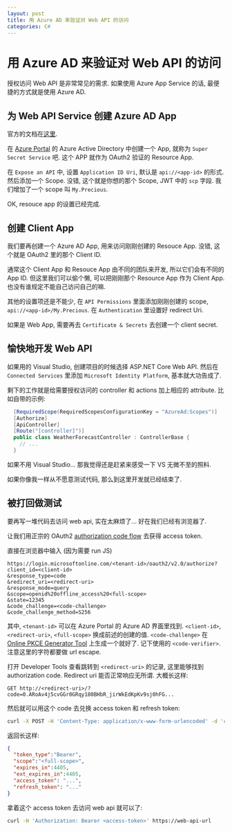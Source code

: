 ```yaml
---
layout: post
title: 用 Azure AD 来验证对 Web API 的访问
categories: C#
---
```


# 用 Azure AD 来验证对 Web API 的访问

授权访问 Web API 是非常常见的需求. 如果使用 Azure App Service 的话, 最便捷的方式就是使用 Azure AD.

## 为 Web API Service 创建 Azure AD App

官方的文档在[这里](https://learn.microsoft.com/en-us/azure/active-directory/develop/quickstart-configure-app-expose-web-apis).

在 [Azure Portal](https://portal.azure.com) 的 Azure Active Directory 中创建一个 App, 就称为 `Super Secret Service` 吧. 这个 APP 就作为 OAuth2 验证的 Resource App.

在 `Expose an API` 中, 设置 `Application ID Uri`, 默认是 `api://<app-id>` 的形式. 然后添加一个 Scope. 没错, 这个就是你想的那个 Scope, JWT 中的 `scp` 字段. 我们增加了一个 scope 叫 `My.Precious`. 

OK, resouce app 的设置已经完成.

## 创建 Client App

我们要再创建一个 Azure AD App, 用来访问刚刚创建的 Resouce App. 没错, 这个就是 OAuth2 里的那个 Client ID.

通常这个 Client App 和 Resouce App 由不同的团队来开发, 所以它们会有不同的 App ID.
但这里我们可以偷个懒, 可以把刚刚那个 Resource App 作为 Client App. 也没有谁规定不能自己访问自己的嘛.

其他的设置项还是不能少, 在 `API Permissions` 里面添加刚刚创建的 scope, `api://<app-id>/My.Precious`. 在 `Authentication` 里设置好 redirect Uri. 

如果是 Web App, 需要再去 `Certificate & Secrets` 去创建一个 client secret.

## 愉快地开发 Web API

如果用的 Visual Studio, 创建项目的时候选择 ASP.NET Core Web API. 然后在 `Connected Services` 里添加 `Microsoft Identity Platform`, 基本就大功告成了.

剩下的工作就是给需要授权访问的 controller 和 actions 加上相应的 attribute. 比如自带的示例:

```C#
  [RequiredScope(RequiredScopesConfigurationKey = "AzureAd:Scopes")]
  [Authorize]
  [ApiController]
  [Route("[controller]")]
  public class WeatherForecastController : ControllerBase {
    // ...
  }
```

如果不用 Visual Studio... 那我觉得还是赶紧来感受一下 VS 无微不至的照料.

如果你像我一样从不愿意测试代码, 那么到这里开发就已经结束了.

## 被打回做测试

要再写一堆代码去访问 web api, 实在太麻烦了... 好在我们已经有浏览器了.

让我们用正宗的 OAuth2 [authorization code flow](https://learn.microsoft.com/en-us/azure/active-directory/develop/v2-oauth2-auth-code-flow) 去获得 access token.

直接在浏览器中输入 (因为需要 run JS)

```
https://login.microsoftonline.com/<tenant-id>/oauth2/v2.0/authorize?
client_id=<client-id>
&response_type=code
&redirect_uri=<redirect-uri>
&response_mode=query
&scope=openid%20offline_access%20<full-scope>
&state=12345
&code_challenge=<code-challenge>
&code_challenge_method=S256
```
其中, `<tenant-id>` 可以在 Azure Portal 的 Azure AD 界面里找到. `<client-id>`, `<redirect-uri>`, `<full-scope>` 换成前述的创建的值.
`<code-challenge>` 在 [Online PKCE Generator Tool](https://tonyxu-io.github.io/pkce-generator/) 上生成一个就好了. 记下使用的 `<code-verifier>`. 注意这里的字符都要做 url escape.

打开 Developer Tools 查看跳转到 `<redirect-uri>` 的记录, 这里能够找到 authorization code. Redirect uri 能否正常响应无所谓.
大概长这样:

```
GET	http://<redirect-uri>/?code=0.ARoAv4j5cvGGr0GRqy180BHbR_jirWkEdKpKv9sj0hFG...
```

然后就可以用这个 code 去兑换 access token 和 refresh token:

```sh
curl -X POST -H 'Content-Type: application/x-www-form-urlencoded' -d 'client_id=<client-id>&scope=<full-scope>&code=<code>&redirect_uri=<redirect-uri>&grant_type=authorization_code&code_verifier=<code-verifier>&client_secret=<client-secret>' 'https://login.microsoftonline.com/<tenant-id>/oauth2/v2.0/token'
```

返回长这样:

```json
{
  "token_type":"Bearer",
  "scope":"<full-scope>",
  "expires_in":4405,
  "ext_expires_in":4405,
  "access_token": "...",
  "refresh_token": "..."
}
```

拿着这个 access token 去访问 web api 就可以了:

```sh
curl -H 'Authorization: Bearer <access-token>' https://web-api-url
```